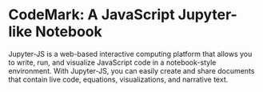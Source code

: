 # CodeMark: A JavaScript Jupyter-like Notebook

Jupyter-JS is a web-based interactive computing platform that allows you to write, run, and visualize JavaScript code in a notebook-style environment. With Jupyter-JS, you can easily create and share documents that contain live code, equations, visualizations, and narrative text.
